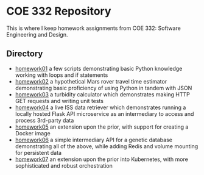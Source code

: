 # COE 332 Repository

This is where I keep homework assignments from COE 332: Software Engineering and Design.

## Directory

- [homework01](homework01) a few scripts demonstrating basic Python knowledge working with loops and if statements
- [homework02](homework02) a hypothetical Mars rover travel time estimator demonstrating basic proficiency of using Python in tandem with JSON
- [homework03](homework03) a turbidity calculator which demonstrates making HTTP GET requests and writing unit tests
- [homework04](homework04) a live ISS data retriever which demonstrates running a locally hosted Flask API microservice as an intermediary to access and process 3rd-party data
- [homework05](homework05) an extension upon the prior, with support for creating a Docker image
- [homework06](homework06) a simple intermediary API for a genetic database demonstrating all of the above, while adding Redis and volume mounting for persistent data
- [homework07](homework07) an extension upon the prior into Kubernetes, with more sophisticated and robust orchestration 
